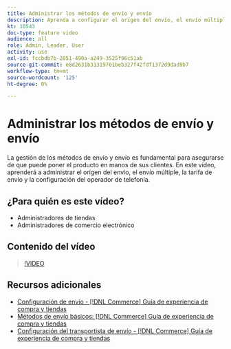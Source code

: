 ```yaml
---
title: Administrar los métodos de envío y envío
description: Aprenda a configurar el origen del envío, el envío múltiple, la tarifa de envío y la configuración del operador de telefonía para su tienda de comercio.
kt: 10543
doc-type: feature video
audience: all
role: Admin, Leader, User
activity: use
exl-id: fccbdb7b-2051-490a-a249-3525f96c51ab
source-git-commit: e8d2631b31319701beb327f42fdf1372d9dad9b7
workflow-type: tm+mt
source-wordcount: '125'
ht-degree: 0%

---
```


# Administrar los métodos de envío y envío

La gestión de los métodos de envío y envío es fundamental para asegurarse de que puede poner el producto en manos de sus clientes. En este vídeo, aprenderá a administrar el origen del envío, el envío múltiple, la tarifa de envío y la configuración del operador de telefonía.

## ¿Para quién es este vídeo?

- Administradores de tiendas
- Administradores de comercio electrónico

## Contenido del vídeo

>[!VIDEO](https://video.tv.adobe.com/v/343658?quality=12&learn=on)

## Recursos adicionales

- [Configuración de envío - [!DNL Commerce] Guía de experiencia de compra y tiendas](https://experienceleague.adobe.com/docs/commerce-admin/stores-sales/delivery/shipping-settings.html)
- [Métodos de envío básicos: [!DNL Commerce] Guía de experiencia de compra y tiendas](https://experienceleague.adobe.com/docs/commerce-admin/stores-sales/delivery/delivery.html#basic-delivery-methods)
- [Configuración del transportista de envío - [!DNL Commerce] Guía de experiencia de compra y tiendas](https://experienceleague.adobe.com/docs/commerce-admin/stores-sales/delivery/shipping-carriers/carriers.html)
